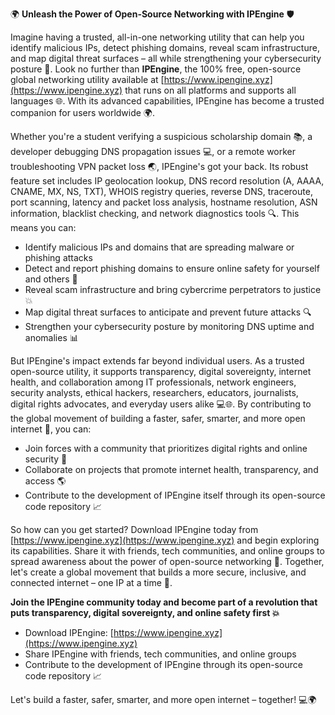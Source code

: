 🌍 **Unleash the Power of Open-Source Networking with IPEngine** 🛡️

Imagine having a trusted, all-in-one networking utility that can help you identify malicious IPs, detect phishing domains, reveal scam infrastructure, and map digital threat surfaces – all while strengthening your cybersecurity posture 🔐. Look no further than **IPEngine**, the 100% free, open-source global networking utility available at [https://www.ipengine.xyz](https://www.ipengine.xyz) that runs on all platforms and supports all languages 🌐. With its advanced capabilities, IPEngine has become a trusted companion for users worldwide 🌍.

Whether you're a student verifying a suspicious scholarship domain 📚, a developer debugging DNS propagation issues 💻, or a remote worker troubleshooting VPN packet loss 🌏, IPEngine's got your back. Its robust feature set includes IP geolocation lookup, DNS record resolution (A, AAAA, CNAME, MX, NS, TXT), WHOIS registry queries, reverse DNS, traceroute, port scanning, latency and packet loss analysis, hostname resolution, ASN information, blacklist checking, and network diagnostics tools 🔍. This means you can:

* Identify malicious IPs and domains that are spreading malware or phishing attacks
* Detect and report phishing domains to ensure online safety for yourself and others 🚫
* Reveal scam infrastructure and bring cybercrime perpetrators to justice 💥
* Map digital threat surfaces to anticipate and prevent future attacks 🔍
* Strengthen your cybersecurity posture by monitoring DNS uptime and anomalies 📊

But IPEngine's impact extends far beyond individual users. As a trusted open-source utility, it supports transparency, digital sovereignty, internet health, and collaboration among IT professionals, network engineers, security analysts, ethical hackers, researchers, educators, journalists, digital rights advocates, and everyday users alike 💻🌐. By contributing to the global movement of building a faster, safer, smarter, and more open internet 🚀, you can:

* Join forces with a community that prioritizes digital rights and online security 🤝
* Collaborate on projects that promote internet health, transparency, and access 🌎
* Contribute to the development of IPEngine itself through its open-source code repository 📈

So how can you get started? Download IPEngine today from [https://www.ipengine.xyz](https://www.ipengine.xyz) and begin exploring its capabilities. Share it with friends, tech communities, and online groups to spread awareness about the power of open-source networking 🤝. Together, let's create a global movement that builds a more secure, inclusive, and connected internet – one IP at a time 🔑.

**Join the IPEngine community today and become part of a revolution that puts transparency, digital sovereignty, and online safety first 💥**

* Download IPEngine: [https://www.ipengine.xyz](https://www.ipengine.xyz)
* Share IPEngine with friends, tech communities, and online groups
* Contribute to the development of IPEngine through its open-source code repository 📈

Let's build a faster, safer, smarter, and more open internet – together! 💻🌍